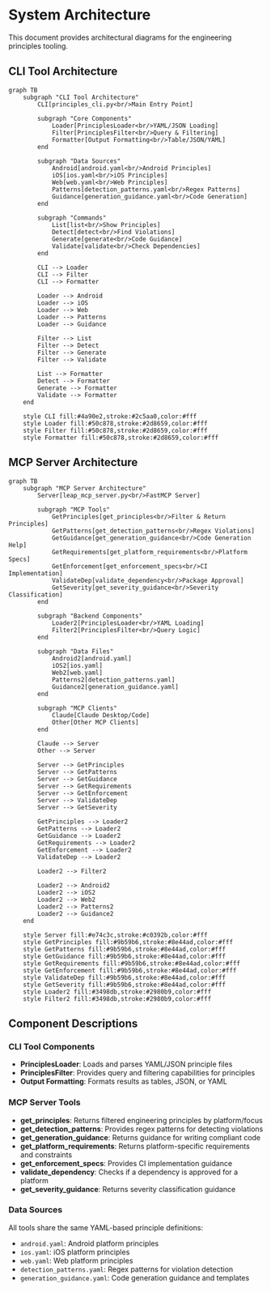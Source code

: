 # System Architecture

This document provides architectural diagrams for the engineering principles tooling.

## CLI Tool Architecture

```mermaid
graph TB
    subgraph "CLI Tool Architecture"
        CLI[principles_cli.py<br/>Main Entry Point]

        subgraph "Core Components"
            Loader[PrinciplesLoader<br/>YAML/JSON Loading]
            Filter[PrinciplesFilter<br/>Query & Filtering]
            Formatter[Output Formatting<br/>Table/JSON/YAML]
        end

        subgraph "Data Sources"
            Android[android.yaml<br/>Android Principles]
            iOS[ios.yaml<br/>iOS Principles]
            Web[web.yaml<br/>Web Principles]
            Patterns[detection_patterns.yaml<br/>Regex Patterns]
            Guidance[generation_guidance.yaml<br/>Code Generation]
        end

        subgraph "Commands"
            List[list<br/>Show Principles]
            Detect[detect<br/>Find Violations]
            Generate[generate<br/>Code Guidance]
            Validate[validate<br/>Check Dependencies]
        end

        CLI --> Loader
        CLI --> Filter
        CLI --> Formatter

        Loader --> Android
        Loader --> iOS
        Loader --> Web
        Loader --> Patterns
        Loader --> Guidance

        Filter --> List
        Filter --> Detect
        Filter --> Generate
        Filter --> Validate

        List --> Formatter
        Detect --> Formatter
        Generate --> Formatter
        Validate --> Formatter
    end

    style CLI fill:#4a90e2,stroke:#2c5aa0,color:#fff
    style Loader fill:#50c878,stroke:#2d8659,color:#fff
    style Filter fill:#50c878,stroke:#2d8659,color:#fff
    style Formatter fill:#50c878,stroke:#2d8659,color:#fff
```

## MCP Server Architecture

```mermaid
graph TB
    subgraph "MCP Server Architecture"
        Server[leap_mcp_server.py<br/>FastMCP Server]

        subgraph "MCP Tools"
            GetPrinciples[get_principles<br/>Filter & Return Principles]
            GetPatterns[get_detection_patterns<br/>Regex Violations]
            GetGuidance[get_generation_guidance<br/>Code Generation Help]
            GetRequirements[get_platform_requirements<br/>Platform Specs]
            GetEnforcement[get_enforcement_specs<br/>CI Implementation]
            ValidateDep[validate_dependency<br/>Package Approval]
            GetSeverity[get_severity_guidance<br/>Severity Classification]
        end

        subgraph "Backend Components"
            Loader2[PrinciplesLoader<br/>YAML Loading]
            Filter2[PrinciplesFilter<br/>Query Logic]
        end

        subgraph "Data Files"
            Android2[android.yaml]
            iOS2[ios.yaml]
            Web2[web.yaml]
            Patterns2[detection_patterns.yaml]
            Guidance2[generation_guidance.yaml]
        end

        subgraph "MCP Clients"
            Claude[Claude Desktop/Code]
            Other[Other MCP Clients]
        end

        Claude --> Server
        Other --> Server

        Server --> GetPrinciples
        Server --> GetPatterns
        Server --> GetGuidance
        Server --> GetRequirements
        Server --> GetEnforcement
        Server --> ValidateDep
        Server --> GetSeverity

        GetPrinciples --> Loader2
        GetPatterns --> Loader2
        GetGuidance --> Loader2
        GetRequirements --> Loader2
        GetEnforcement --> Loader2
        ValidateDep --> Loader2

        Loader2 --> Filter2

        Loader2 --> Android2
        Loader2 --> iOS2
        Loader2 --> Web2
        Loader2 --> Patterns2
        Loader2 --> Guidance2
    end

    style Server fill:#e74c3c,stroke:#c0392b,color:#fff
    style GetPrinciples fill:#9b59b6,stroke:#8e44ad,color:#fff
    style GetPatterns fill:#9b59b6,stroke:#8e44ad,color:#fff
    style GetGuidance fill:#9b59b6,stroke:#8e44ad,color:#fff
    style GetRequirements fill:#9b59b6,stroke:#8e44ad,color:#fff
    style GetEnforcement fill:#9b59b6,stroke:#8e44ad,color:#fff
    style ValidateDep fill:#9b59b6,stroke:#8e44ad,color:#fff
    style GetSeverity fill:#9b59b6,stroke:#8e44ad,color:#fff
    style Loader2 fill:#3498db,stroke:#2980b9,color:#fff
    style Filter2 fill:#3498db,stroke:#2980b9,color:#fff
```

## Component Descriptions

### CLI Tool Components

- **PrinciplesLoader**: Loads and parses YAML/JSON principle files
- **PrinciplesFilter**: Provides query and filtering capabilities for principles
- **Output Formatting**: Formats results as tables, JSON, or YAML

### MCP Server Tools

- **get_principles**: Returns filtered engineering principles by platform/focus
- **get_detection_patterns**: Provides regex patterns for detecting violations
- **get_generation_guidance**: Returns guidance for writing compliant code
- **get_platform_requirements**: Returns platform-specific requirements and constraints
- **get_enforcement_specs**: Provides CI implementation guidance
- **validate_dependency**: Checks if a dependency is approved for a platform
- **get_severity_guidance**: Returns severity classification guidance

### Data Sources

All tools share the same YAML-based principle definitions:
- `android.yaml`: Android platform principles
- `ios.yaml`: iOS platform principles
- `web.yaml`: Web platform principles
- `detection_patterns.yaml`: Regex patterns for violation detection
- `generation_guidance.yaml`: Code generation guidance and templates
